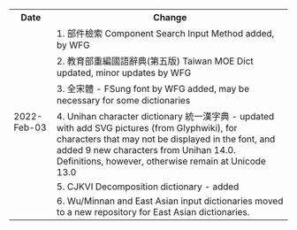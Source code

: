 <table><tr><th>Date</th><th>Change</th></tr><tr><td rowspan=6>2022-Feb-03</td><td>
  1. 部件檢索 Component Search Input Method added, by WFG</td></tr><tr><td>
                  2. 教育部重編國語辭典(第五版) Taiwan MOE Dict updated, minor updates by WFG</td></tr><tr><td>
                  3. 全宋體 - FSung font by WFG added, may be necessary for some dictionaries</td></tr><tr><td>
                  4. Unihan character dictionary 統一漢字典 - updated with add SVG pictures (from Glyphwiki), for characters that may not be displayed in the font, and added 9 new characters from Unihan 14.0.  Definitions, however, otherwise remain at Unicode 13.0</td></tr><tr><td>
                  5. CJKVI Decomposition dictionary - added</td></tr><tr><td>
                  6. Wu/Minnan and East Asian input dictionaries moved to a new repository for East Asian dictionaries.</td></tr></table>
